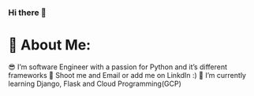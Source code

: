 ### Hi there 👋

<!--
**ahmetkaska/ahmetkaska** is a ✨ _special_ ✨ repository because its `README.md` (this file) appears on your GitHub profile.

Here are some ideas to get you started:

- 🔭 I’m currently working on ...
- 🌱 I’m currently learning ...
- 👯 I’m looking to collaborate on ...
- 🤔 I’m looking for help with ...
- 💬 Ask me about ...
- 📫 How to reach me: ...
- 😄 Pronouns: ...
-->

<h1>💫 About Me:</h1>
😎 I’m software Engineer with a passion for Python and it’s different frameworks
🤝 Shoot me and Email or add me on LinkdIn :)
🌱 I’m currently learning Django, Flask and Cloud Programming(GCP)
